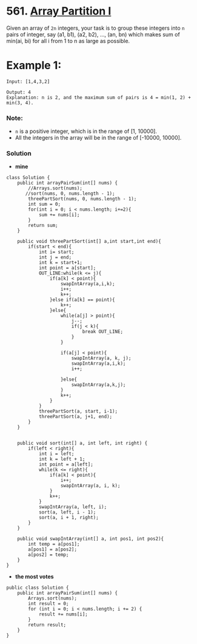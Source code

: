 # 561. [Array Partition I](https://leetcode.com/problems/array-partition-i/description/)

Given an array of `2n` integers, your task is to group these integers into `n` pairs of integer, say (a1, b1), (a2, b2), ..., (an, bn) which makes sum of min(ai, bi) for all i from 1 to n as large as possible.

# Example 1:
    Input: [1,4,3,2]

    Output: 4
    Explanation: n is 2, and the maximum sum of pairs is 4 = min(1, 2) + min(3, 4).
    
### Note:
* `n` is a positive integer, which is in the range of [1, 10000].
* All the integers in the array will be in the range of [-10000, 10000].

### Solution
* **mine**
```
class Solution {
    public int arrayPairSum(int[] nums) {
        //Arrays.sort(nums);
       //sort(nums, 0, nums.length - 1);
        threePartSort(nums, 0, nums.length - 1);
        int sum = 0;
        for(int i = 0; i < nums.length; i+=2){
            sum += nums[i];
        }
        return sum;
    }
    
    public void threePartSort(int[] a,int start,int end){
        if(start < end){
            int i= start;
            int j = end;
            int k = start+1;
            int point = a[start];
            OUT_LINE:while(k <= j){
                if(a[k] < point){
                    swapIntArray(a,i,k);
                    i++;
                    k++;
                }else if(a[k] == point){
                    k++;
                }else{
                    while(a[j] > point){
                        j--;
                        if(j < k){
                            break OUT_LINE;
                        }
                    }   
                    
                    if(a[j] < point){
                        swapIntArray(a, k, j);
                        swapIntArray(a,i,k);
                        i++;
                        
                    }else{
                        swapIntArray(a,k,j);
                    }
                    k++;
                }
            }
            threePartSort(a, start, i-1);
            threePartSort(a, j+1, end);
        }
    }
    
    
    public void sort(int[] a, int left, int right) {
		if(left < right){
            int i = left;
            int k = left + 1;
            int point = a[left];
            while(k <= right){
                if(a[k] < point){
                    i++;
                    swapIntArray(a, i, k);
                }
                k++;
            }
            swapIntArray(a, left, i);
            sort(a, left, i - 1);
            sort(a, i + 1, right);
        }
	}
    
    public void swapIntArray(int[] a, int pos1, int pos2){
        int temp = a[pos1];
        a[pos1] = a[pos2];
        a[pos2] = temp;
    }
}
```
* **the most votes**
```
public class Solution {
    public int arrayPairSum(int[] nums) {
        Arrays.sort(nums);
        int result = 0;
        for (int i = 0; i < nums.length; i += 2) {
            result += nums[i];
        }
        return result;
    }
}
```
